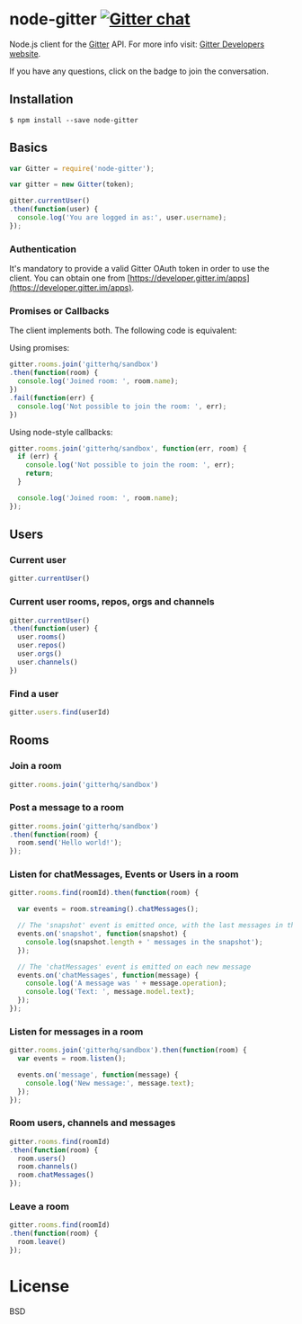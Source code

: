 # node-gitter [![Gitter chat](https://badges.gitter.im/gitterhq/node-gitter.png)](https://gitter.im/gitterhq/node-gitter)

Node.js client for the [Gitter](https://gitter.im) API. For more info visit: [Gitter Developers website](https://developer.gitter.im).

If you have any questions, click on the badge to join the conversation.

## Installation
```
$ npm install --save node-gitter
```

## Basics

```js
var Gitter = require('node-gitter');

var gitter = new Gitter(token);

gitter.currentUser()
.then(function(user) {
  console.log('You are logged in as:', user.username);
});
```

### Authentication

It's mandatory to provide a valid Gitter OAuth token in order to use the client. You can obtain one from [https://developer.gitter.im/apps](https://developer.gitter.im/apps).

### Promises or Callbacks

The client implements both. The following code is equivalent:

Using promises:

```js
gitter.rooms.join('gitterhq/sandbox')
.then(function(room) {
  console.log('Joined room: ', room.name);
})
.fail(function(err) {
  console.log('Not possible to join the room: ', err);
})
```

Using node-style callbacks:

```js
gitter.rooms.join('gitterhq/sandbox', function(err, room) {
  if (err) {
    console.log('Not possible to join the room: ', err);
    return;
  }

  console.log('Joined room: ', room.name);
});

```

## Users

### Current user
```js
gitter.currentUser()
```

### Current user rooms, repos, orgs and channels
```js
gitter.currentUser()
.then(function(user) {
  user.rooms()
  user.repos()
  user.orgs()
  user.channels()
})
```

### Find a user
```js
gitter.users.find(userId)
```

## Rooms

### Join a room
```js
gitter.rooms.join('gitterhq/sandbox')
```

### Post a message to a room
```js
gitter.rooms.join('gitterhq/sandbox')
.then(function(room) {
  room.send('Hello world!');
});

```

### Listen for chatMessages, Events or Users in a room
```js
gitter.rooms.find(roomId).then(function(room) {

  var events = room.streaming().chatMessages();

  // The 'snapshot' event is emitted once, with the last messages in the room
  events.on('snapshot', function(snapshot) {
    console.log(snapshot.length + ' messages in the snapshot');
  });

  // The 'chatMessages' event is emitted on each new message
  events.on('chatMessages', function(message) {
    console.log('A message was ' + message.operation);
    console.log('Text: ', message.model.text);
  });
});
```


### Listen for messages in a room
```js
gitter.rooms.join('gitterhq/sandbox').then(function(room) {
  var events = room.listen();

  events.on('message', function(message) {
    console.log('New message:', message.text);
  });
});
```

### Room users, channels and messages
```js
gitter.rooms.find(roomId)
.then(function(room) {
  room.users()
  room.channels()
  room.chatMessages()
});
```

### Leave a room
```js
gitter.rooms.find(roomId)
.then(function(room) {
  room.leave()
});
```

# License

BSD
